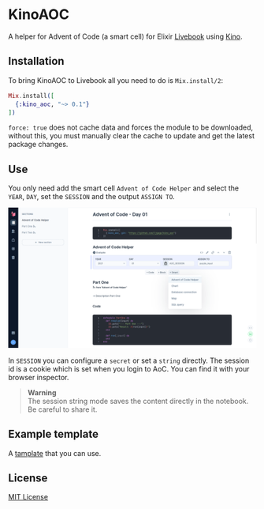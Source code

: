 # KinoAOC

A helper for Advent of Code (a smart cell) for Elixir [Livebook](https://github.com/livebook-dev/livebook) using [Kino](https://github.com/livebook-dev/kino).

## Installation

To bring KinoAOC to Livebook all you need to do is `Mix.install/2`:

```elixir
Mix.install([
  {:kino_aoc, "~> 0.1"}
])
```

`force: true` does not cache data and forces the module to be downloaded,
without this, you must manually clear the cache to update and get the latest
package changes.

## Use

You only need add the smart cell `Advent of Code Helper` and select the `YEAR`,
`DAY`, set the `SESSION` and the output `ASSIGN TO`.

![Screenshot](priv/img/screen_1.png)

In `SESSION` you can configure a `secret` or set a `string` directly.
The session id is a cookie which is set when you login to AoC. You can
find it with your browser inspector.

> **Warning** <br/>
> The session string mode saves the content directly in the notebook. <br/>
> Be careful to share it.

## Example template

A [tamplate](priv/livebook/aoc_template.livemd) that you can use.

## License

[MIT License](LICENSE)
